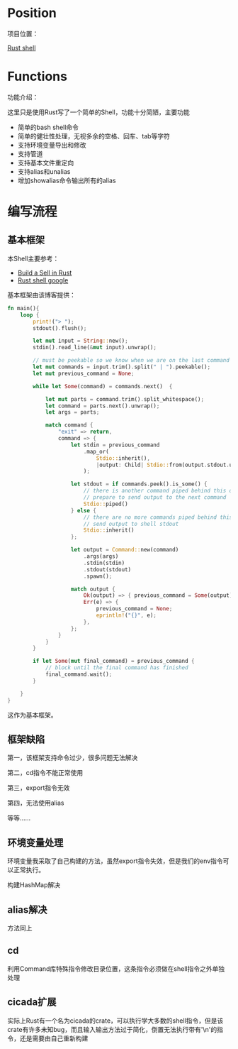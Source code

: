 # Position

项目位置：

[Rust shell](https://github.com/Chivier/Rustshell)

# Functions

功能介绍：

这里只是使用Rust写了一个简单的Shell，功能十分简陋，主要功能

- 简单的bash shell命令
- 简单的健壮性处理，无视多余的空格、回车、tab等字符
- 支持环境变量导出和修改
- 支持管道
- 支持基本文件重定向
- 支持alias和unalias
- 增加showalias命令输出所有的alias

# 编写流程

## 基本框架

本Shell主要参考：

- [Build a Sell in Rust](https://www.joshmcguigan.com/blog/build-your-own-shell-rust/)
- [Rust shell google](https://github.com/google/rust-shell)

基本框架由该博客提供：

```rust
fn main(){
    loop {
        print!("> ");
        stdout().flush();

        let mut input = String::new();
        stdin().read_line(&mut input).unwrap();

        // must be peekable so we know when we are on the last command
        let mut commands = input.trim().split(" | ").peekable();
        let mut previous_command = None;

        while let Some(command) = commands.next()  {

            let mut parts = command.trim().split_whitespace();
            let command = parts.next().unwrap();
            let args = parts;

            match command {
                "exit" => return,
                command => {
                    let stdin = previous_command
                        .map_or(
                            Stdio::inherit(),
                            |output: Child| Stdio::from(output.stdout.unwrap())
                        );

                    let stdout = if commands.peek().is_some() {
                        // there is another command piped behind this one
                        // prepare to send output to the next command
                        Stdio::piped()
                    } else {
                        // there are no more commands piped behind this one
                        // send output to shell stdout
                        Stdio::inherit()
                    };

                    let output = Command::new(command)
                        .args(args)
                        .stdin(stdin)
                        .stdout(stdout)
                        .spawn();

                    match output {
                        Ok(output) => { previous_command = Some(output); },
                        Err(e) => {
                            previous_command = None;
                            eprintln!("{}", e);
                        },
                    };
                }
            }
        }

        if let Some(mut final_command) = previous_command {
            // block until the final command has finished
            final_command.wait();
        }

    }
}
```

这作为基本框架。

## 框架缺陷

第一，该框架支持命令过少，很多问题无法解决

第二，cd指令不能正常使用

第三，export指令无效

第四，无法使用alias

等等……

## 环境变量处理

环境变量我采取了自己构建的方法，虽然export指令失效，但是我们的env指令可以正常执行。

构建HashMap解决

## alias解决

方法同上

## cd

利用Command库特殊指令修改目录位置，这条指令必须做在shell指令之外单独处理

## cicada扩展

实际上Rust有一个名为cicada的crate，可以执行学大多数的shell指令，但是该crate有许多未知bug，而且输入输出方法过于简化，倒置无法执行带有'\n'的指令，还是需要由自己重新构建
